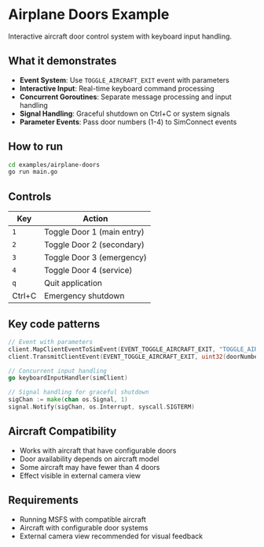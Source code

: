 # Airplane Doors Example

Interactive aircraft door control system with keyboard input handling.

## What it demonstrates

- **Event System**: Use `TOGGLE_AIRCRAFT_EXIT` event with parameters
- **Interactive Input**: Real-time keyboard command processing
- **Concurrent Goroutines**: Separate message processing and input handling
- **Signal Handling**: Graceful shutdown on Ctrl+C or system signals
- **Parameter Events**: Pass door numbers (1-4) to SimConnect events

## How to run

```bash
cd examples/airplane-doors
go run main.go
```

## Controls

| Key | Action |
|-----|--------|
| `1` | Toggle Door 1 (main entry) |
| `2` | Toggle Door 2 (secondary) |
| `3` | Toggle Door 3 (emergency) |
| `4` | Toggle Door 4 (service) |
| `q` | Quit application |
| Ctrl+C | Emergency shutdown |

## Key code patterns

```go
// Event with parameters
client.MapClientEventToSimEvent(EVENT_TOGGLE_AIRCRAFT_EXIT, "TOGGLE_AIRCRAFT_EXIT")
client.TransmitClientEvent(EVENT_TOGGLE_AIRCRAFT_EXIT, uint32(doorNumber))

// Concurrent input handling
go keyboardInputHandler(simClient)

// Signal handling for graceful shutdown
sigChan := make(chan os.Signal, 1)
signal.Notify(sigChan, os.Interrupt, syscall.SIGTERM)
```

## Aircraft Compatibility

- Works with aircraft that have configurable doors
- Door availability depends on aircraft model
- Some aircraft may have fewer than 4 doors
- Effect visible in external camera view

## Requirements

- Running MSFS with compatible aircraft
- Aircraft with configurable door systems
- External camera view recommended for visual feedback
